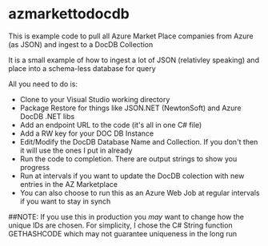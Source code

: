 # azmarkettodocdb
This is example code to pull all Azure Market Place companies from Azure (as JSON) and ingest to a DocDB Collection

It is a small example of how to ingest a lot of JSON (relativley speaking) and place into a schema-less database for query

All you need to do is:
* Clone to your Visual Studio working directory
* Package Restore for things like JSON.NET (NewtonSoft) and Azure DocDB .NET libs
* Add an endpoint URL to the code (it's all in one C# file)
* Add a RW key for your DOC DB Instance
* Edit/Modify the DocDB Database Name and Collection. If you don't then it will use the ones I put in already
* Run the code to completion. There are output strings to show you progress
* Run at intervals if you want to update the DocDB colection with new entries in the AZ Marketplace
* You can also choose to run this as an Azure Web Job at regular intervals if you want to stay in synch

##NOTE: If you use this in production you *may* want to change how the unique IDs are chosen. For simplicity, I chose the C# String function GETHASHCODE which may not guarantee uniqueness in the long run
